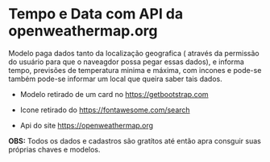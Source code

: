 # Tempo e Data com API da openweathermap.org

Modelo paga dados tanto da localização geografica ( através da permissão do usuário para que o naveagdor possa pegar essas dados), e informa tempo, previsões de temperatura minima e máxima, com incones e pode-se também pode-se informar um local que queira saber tais dados.

- Modelo retirado de um card no https://getbootstrap.com

- Icone retirado do https://fontawesome.com/search

- Api do site https://openweathermap.org

**OBS:** Todos os dados e cadastros são gratítos até então apra consguir suas próprias chaves e modelos.